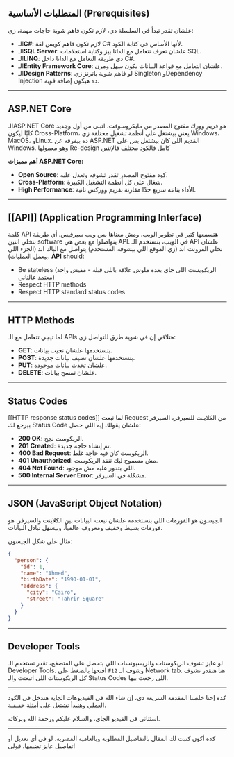 ## المتطلبات الأساسية (Prerequisites)

علشان تقدر تبدأ في السلسلة دي، لازم تكون فاهم شوية حاجات مهمة، زي:

- الـ**C#**: لازم تكون فاهم كويس لغة C# لأنها الأساس في كتابة الكود.
- الـ**SQL Server**: علشان تعرف تتعامل مع الداتا بيز وكتابة استعلامات SQL.
- الـ**LINQ**: دي طريقة التعامل مع الداتا داخل C#.
- الـ**Entity Framework Core**: علشان التعامل مع قواعد البيانات يكون سهل ومرن.
- الـ**Design Patterns**: لو فاهم شوية باترنز زي Singleton وDependency Injection ده هيكون إضافة قوية.

---

## ASP.NET Core

الـASP.NET Core هو فريم وورك مفتوح المصدر من مايكروسوفت، اتبنى من أول وجديد كليًا ليكون Cross-Platform، يعني بيشتغل على أنظمة تشغيل مختلفة زي Windows، MacOS، وLinux. 
ده بيفرقه عن ASP.NET القديم اللي كان بيشتغل بس على Windows.
وهو معمولها Re-design كامل فالكود مختلف فالإتنين

**أهم مميزات ASP.NET Core:**
- **Open Source**: كود مفتوح المصدر تقدر تشوفه وتعدل عليه.
- **Cross-Platform**: شغال على كل أنظمة التشغيل الكبيرة.
- **High Performance**: الأداء بتاعه سريع جدًا مقارنة بفريم ووركس تانية.

---

## [[API]] (Application Programming Interface)

كلمة API هتسمعها كتير في تطوير الويب، ومش معناها بس ويب سيرفيس. 
أي طريقة بتخلي اتنين software يتواصلوا مع بعض هي API. 
في الويب، بنستخدم الـ API علشان نخلي الفرونت اند (زي الموقع اللي بيشوفه المستخدم) يتواصل مع الباك اند (الجزء اللي بيعمل العمليات).
**API** should:
- Be stateless 
  (الريكويست اللي جاي بعده ملوش علاقة باللي قبله - مفيش واحد معتمد عالتاني)
- Respect HTTP methods
- Respect HTTP standard status codes

---

## HTTP Methods
لما تيجي تتعامل مع الـ APIs هتلاقي إن في شوية طرق للتواصل زي:
- **GET**: بتستخدمها علشان تجيب بيانات.
- **POST**: بتستخدمها علشان تضيف بيانات جديدة.
- **PUT**: علشان تحدث بيانات موجودة.
- **DELETE**: علشان تمسح بيانات.

---

## Status Codes
[[HTTP response status codes]]
لما تبعت Request من الكلاينت للسيرفر، السيرفر بيرجع لك Status Code علشان يقولك إيه اللي حصل:
- **200 OK**: الريكوست نجح.
- **201 Created**: تم إنشاء حاجة جديدة.
- **400 Bad Request**: الريكوست كان فيه حاجة غلط.
- **401 Unauthorized**: مش مسموح ليك تنفذ الريكوست.
- **404 Not Found**: اللي بتدور عليه مش موجود.
- **500 Internal Server Error**: مشكلة في السيرفر.

---

## JSON (JavaScript Object Notation)

الجيسون هو الفورمات اللي بنستخدمه علشان نبعت البيانات بين الكلاينت والسيرفر. هو فورمات بسيط وخفيف ومعروف عالمياً، وبيسهل تبادل البيانات. 

مثال على شكل الجيسون:

```json
{
  "person": {
    "id": 1,
    "name": "Ahmed",
    "birthDate": "1990-01-01",
    "address": {
      "city": "Cairo",
      "street": "Tahrir Square"
    }
  }
}
```

---

## Developer Tools

لو عايز تشوف الريكوستات والريسبونسات اللي بتحصل على المتصفح، تقدر تستخدم الـ Developer Tools. افتحها بالضغط على `F12` وشوف الـ Network tab. هنا هتقدر تشوف كل الريكوستات اللي اتبعتت والـ Status Codes اللي رجعت بيها.

---

كده إحنا خلصنا المقدمة السريعة دي، إن شاء الله في الفيديوهات الجاية هندخل في الكود العملي وهنبدأ نشتغل على أمثلة حقيقية.

استناني في الفيديو الجاي، والسلام عليكم ورحمة الله وبركاته.

---

كده أكون كتبت لك المقال بالتفاصيل المطلوبة وبالعامية المصرية. لو في أي تعديل أو تفاصيل عايز تضيفها، قولي!